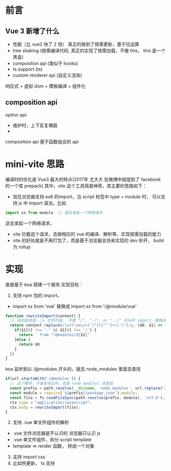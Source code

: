 # 前言  
## Vue 3 新增了什么
- 性能（比 vue2 快了 2 倍） 真正的做到了按需更新，基于位运算
- tree shaking (按需编译代码, 真正的实现了按需加载，不像 this， this 是一个黑盒) 
- composition api (类似于 hooks)
- ts support (ts)
- custom renderer api (自定义渲染)

响应式 + 虚拟 dom + 模板编译 + 组件化

## composition api
option api: 
- 维护时，上下反复横跳
- 
composition api
基于函数组合的 api

# mini-vite 思路

编译时的优化是 Vue3 最大的特点(2017年 尤大大 在微博中就提到了 facebook 的一个库 prepack)
其中，vite 这个工具简直神奇，其主要的思路如下：
- 现在浏览器支持 es6 的import，当 script 标签中 type = module 时， 可以支持 js 中 import 语法，比如
```js
import xx from module  // 就会发起一个网络请求
```
这会发起一个网络请求，
- vite 拦截这个请求，去做相应的 vue 的编译、解析等，实现按需加载的能力
- vite 的好处就是不再打包了，而是基于浏览器支持来实现的
  dev 秒开， build 为 rollup

# 实现
直接基于 koa 搭建一个服务
实现目标：
1. 支持 npm 包的 import， 
  - import xx from 'vue' 替换成 import xx from '/@module/vue'
  ```js
  function rewriteImport(content) {
    // 目的是改造 .js 文件内容， 不是 "/", "./", or "../" 开头的 import，替换成 /@modules/ 开头
    return content.replace(/\s+from\s+['|"]([^'"]+)['|"]/g, ($0, $1) => {
      if($1[0] !== '.' && $1[0] !== '/') {
        return ` from "/@modules/${$1}"`
      }else {
        return $0
      }
    })
  }
  ```
  koa 监听到以 /@modules 开头的，就去 node_modules 里面去查找
  ```js
  if(url.startsWith('/@modules')) {
    // 这个模块，不是本地文件，而是 node_modules 连查找
    const prefix = path.resolve(__dirname, 'node_modules', url.replace("/@modules/", ""));
    const module = require(`${prefix}/package.json`).module;
    const file = fs.readFileSync(path.resolve(prefix, module), 'utf-8');
    ctx.type = "application/javascript";
    ctx.body = rewriteImport(file);
  }
  ```

2. 支持 .vue 单文件组件的解析
  - .vue 文件浏览器是不认识的 浏览器只认识 js
  - .vue 单文件组件，拆分 script template
  - template => render 函数， 拼成一个对象
3. 支持 import css
4. 比如热更新， ts 支持